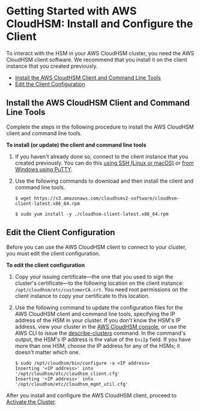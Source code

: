 # Getting Started with AWS CloudHSM: Install and Configure the Client<a name="install-and-configure-client"></a>

To interact with the HSM in your AWS CloudHSM cluster, you need the AWS CloudHSM client software\. We recommend that you install it on the client instance that you created previously\.


+ [Install the AWS CloudHSM Client and Command Line Tools](#install-client)
+ [Edit the Client Configuration](#edit-client-configuration)

## Install the AWS CloudHSM Client and Command Line Tools<a name="install-client"></a>

Complete the steps in the following procedure to install the AWS CloudHSM client and command line tools\.

**To install \(or update\) the client and command line tools**

1. If you haven't already done so, connect to the client instance that you created previously\. You can do this [using SSH \(Linux or macOS\)](http://docs.aws.amazon.com/AWSEC2/latest/UserGuide/AccessingInstancesLinux.html) or [from Windows using PuTTY](http://docs.aws.amazon.com/AWSEC2/latest/UserGuide/putty.html)\.

1. Use the following commands to download and then install the client and command line tools\.

   ```
   $ wget https://s3.amazonaws.com/cloudhsmv2-software/cloudhsm-client-latest.x86_64.rpm
   ```

   ```
   $ sudo yum install -y ./cloudhsm-client-latest.x86_64.rpm
   ```

## Edit the Client Configuration<a name="edit-client-configuration"></a>

Before you can use the AWS CloudHSM client to connect to your cluster, you must edit the client configuration\.

**To edit the client configuration**

1. Copy your issuing certificate—the one that you used to sign the cluster's certificate—to the following location on the client instance: `/opt/cloudhsm/etc/customerCA.crt`\. You need root permissions on the client instance to copy your certificate to this location\.

1. Use the following command to update the configuration files for the AWS CloudHSM client and command line tools, specifying the IP address of the HSM in your cluster\. If you don't know the HSM's IP address, view your cluster in the [AWS CloudHSM console](https://console.aws.amazon.com/cloudhsm/), or use the AWS CLI to issue the [describe\-clusters](http://docs.aws.amazon.com/cli/latest/reference/cloudhsmv2/describe-clusters.html) command\. In the command's output, the HSM's IP address is the value of the `EniIp` field\. If you have more than one HSM, choose the IP address for any of the HSMs; it doesn't matter which one\.

   ```
   $ sudo /opt/cloudhsm/bin/configure -a <IP address>
   Inserting '<IP address>' into '/opt/cloudhsm/etc/cloudhsm_client.cfg'
   Inserting '<IP address>' into '/opt/cloudhsm/etc/cloudhsm_mgmt_util.cfg'
   ```

After you install and configure the AWS CloudHSM client, proceed to [Activate the Cluster](activate-cluster.md)\.